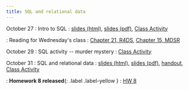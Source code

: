 ```yaml
---
title: SQL and relational data
---
```


October 27
: Intro to SQL
  : [slides (html)](https://sta279-f25.github.io/slides/lecture_22.html), [slides (pdf)](https://sta279-f25.github.io/slides/lecture_22.pdf), [Class Activity](https://sta279-f25.github.io/class_activities/ca_22.html)

: Reading for Wednesday's class
  : [Chapter 21, R4DS](https://r4ds.hadley.nz/databases.html), [Chapter 15, MDSR](https://mdsr-book.github.io/mdsr3e/15-sqlI.html)

October 29
: SQL activity -- murder mystery
  : [Class Activity](https://sta279-f25.github.io/class_activities/ca_23.html)

October 31
: SQL and relational data
  : [slides (html)](https://sta279-f25.github.io/slides/lecture_24.html), [slides (pdf)](https://sta279-f25.github.io/slides/lecture_24.pdf), [handout](https://sta279-f25.github.io/class_activities/ca_24_warmup.pdf), [Class Activity](https://sta279-f25.github.io/class_activities/ca_24.html)
  
: **Homework 8 released**{: .label .label-yellow }
  : [HW 8](https://sta279-f25.github.io/homework/hw_08.html)